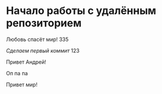 # **Начало работы с удалённым репозиторием**
Любовь спасёт мир! 335

*Сделаем первый коммит*
123

Привет Андрей!

Оп па па


Привет мир!
